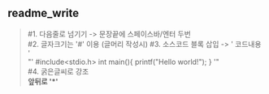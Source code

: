## readme_write

>#1. 다음줄로 넘기기 -> 문장끝에 스페이스바/엔터 두번  
#2. 글자크기는 '#' 이용 (글머리 작성시)
#3. 소스코드 블록 삽입 -> \' 코드내용 \'  
"'
#include<stdio.h>
int main(){
  printf("Hello world!");
  }
'"  
#4. 굵은글씨로 강조   
**앞뒤로 '*'**  
